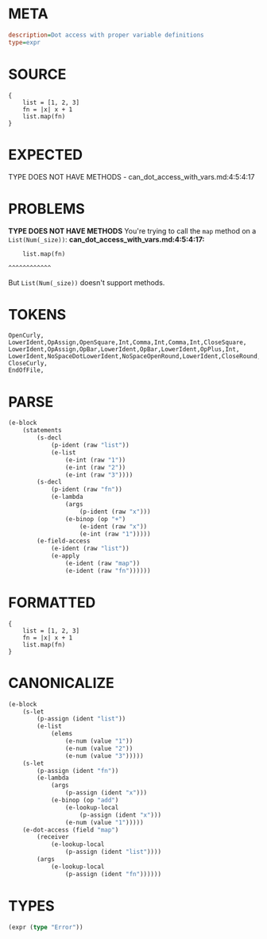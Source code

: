 # META
~~~ini
description=Dot access with proper variable definitions
type=expr
~~~
# SOURCE
~~~roc
{
    list = [1, 2, 3]
    fn = |x| x + 1
    list.map(fn)
}
~~~
# EXPECTED
TYPE DOES NOT HAVE METHODS - can_dot_access_with_vars.md:4:5:4:17
# PROBLEMS
**TYPE DOES NOT HAVE METHODS**
You're trying to call the `map` method on a `List(Num(_size))`:
**can_dot_access_with_vars.md:4:5:4:17:**
```roc
    list.map(fn)
```
    ^^^^^^^^^^^^

But `List(Num(_size))` doesn't support methods.

# TOKENS
~~~zig
OpenCurly,
LowerIdent,OpAssign,OpenSquare,Int,Comma,Int,Comma,Int,CloseSquare,
LowerIdent,OpAssign,OpBar,LowerIdent,OpBar,LowerIdent,OpPlus,Int,
LowerIdent,NoSpaceDotLowerIdent,NoSpaceOpenRound,LowerIdent,CloseRound,
CloseCurly,
EndOfFile,
~~~
# PARSE
~~~clojure
(e-block
	(statements
		(s-decl
			(p-ident (raw "list"))
			(e-list
				(e-int (raw "1"))
				(e-int (raw "2"))
				(e-int (raw "3"))))
		(s-decl
			(p-ident (raw "fn"))
			(e-lambda
				(args
					(p-ident (raw "x")))
				(e-binop (op "+")
					(e-ident (raw "x"))
					(e-int (raw "1")))))
		(e-field-access
			(e-ident (raw "list"))
			(e-apply
				(e-ident (raw "map"))
				(e-ident (raw "fn"))))))
~~~
# FORMATTED
~~~roc
{
	list = [1, 2, 3]
	fn = |x| x + 1
	list.map(fn)
}
~~~
# CANONICALIZE
~~~clojure
(e-block
	(s-let
		(p-assign (ident "list"))
		(e-list
			(elems
				(e-num (value "1"))
				(e-num (value "2"))
				(e-num (value "3")))))
	(s-let
		(p-assign (ident "fn"))
		(e-lambda
			(args
				(p-assign (ident "x")))
			(e-binop (op "add")
				(e-lookup-local
					(p-assign (ident "x")))
				(e-num (value "1")))))
	(e-dot-access (field "map")
		(receiver
			(e-lookup-local
				(p-assign (ident "list"))))
		(args
			(e-lookup-local
				(p-assign (ident "fn"))))))
~~~
# TYPES
~~~clojure
(expr (type "Error"))
~~~
